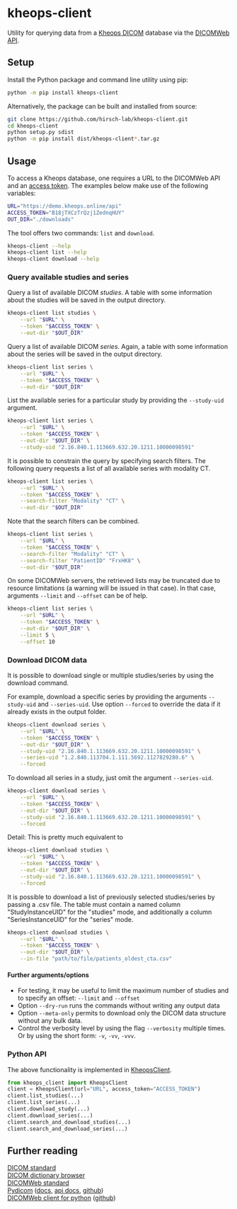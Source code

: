 # kheops-client
Utility for querying data from a [Kheops DICOM](https://kheops.online/) database via the [DICOMWeb API](https://www.dicomstandard.org/dicomweb).

## Setup
Install the Python package and command line utility using pip:

```bash
python -m pip install kheops-client
```

Alternatively, the package can be built and installed from source:

```bash
git clone https://github.com/hirsch-lab/kheops-client.git
cd kheops-client
python setup.py sdist
python -m pip install dist/kheops-client*.tar.gz
```

## Usage

To access a Kheops database, one requires a URL to the DICOMWeb API and an [access token](https://docs.kheops.online/docs/tokens). The examples below make use of the following variables:

```bash
URL="https://demo.kheops.online/api"
ACCESS_TOKEN="B18jTXCzTrQzj1ZednqHUY"
OUT_DIR="./downloads"
```

The tool offers two commands: `list` and `download`.

```bash
kheops-client --help
kheops-client list --help
kheops-client download --help
```

### Query available studies and series

Query a list of available DICOM *studies*. A table with some information about the studies will be saved in the output directory.

```bash
kheops-client list studies \
    --url "$URL" \
    --token "$ACCESS_TOKEN" \
    --out-dir "$OUT_DIR"
```

Query a list of available DICOM *series*. Again, a table with some information about the series will be saved in the output directory.

```bash
kheops-client list series \
    --url "$URL" \
    --token "$ACCESS_TOKEN" \
    --out-dir "$OUT_DIR"
```

List the available series for a particular study by providing the `--study-uid` argument.

```bash
kheops-client list series \
    --url "$URL" \
    --token "$ACCESS_TOKEN" \
    --out-dir "$OUT_DIR" \
    --study-uid "2.16.840.1.113669.632.20.1211.10000098591"
```

It is possible to constrain the query by specifying search filters. The following query requests a list of all available series with modality CT.

```bash
kheops-client list series \
    --url "$URL" \
    --token "$ACCESS_TOKEN" \
    --search-filter "Modality" "CT" \
    --out-dir "$OUT_DIR"
```

Note that the search filters can be combined.

```bash
kheops-client list series \
    --url "$URL" \
    --token "$ACCESS_TOKEN" \
    --search-filter "Modality" "CT" \
    --search-filter "PatientID" "FrxHK8" \
    --out-dir "$OUT_DIR"
```

On some DICOMWeb servers, the retrieved lists may be truncated due to resource limitations (a warning will be issued in that case). In that case, arguments `--limit` and `--offset` can be of help.

```bash
kheops-client list series \
    --url "$URL" \
    --token "$ACCESS_TOKEN" \
    --out-dir "$OUT_DIR" \
    --limit 5 \
    --offset 10
```

### Download DICOM data
It is possible to download single or multiple studies/series by using the download command.

For example, download a specific series by providing the arguments `--study-uid` and `--series-uid`. Use option `--forced` to override the data if it already exists in the output folder.

```bash
kheops-client download series \
    --url "$URL" \
    --token "$ACCESS_TOKEN" \
    --out-dir "$OUT_DIR" \
    --study-uid "2.16.840.1.113669.632.20.1211.10000098591" \
    --series-uid "1.2.840.113704.1.111.5692.1127829280.6" \
    --forced
```

To download all series in a study, just omit the argument `--series-uid`.

```bash
kheops-client download series \
    --url "$URL" \
    --token "$ACCESS_TOKEN" \
    --out-dir "$OUT_DIR" \
    --study-uid "2.16.840.1.113669.632.20.1211.10000098591" \
    --forced
```

Detail: This is pretty much equivalent to

```bash
kheops-client download studies \
    --url "$URL" \
    --token "$ACCESS_TOKEN" \
    --out-dir "$OUT_DIR" \
    --study-uid "2.16.840.1.113669.632.20.1211.10000098591" \
    --forced
```

It is possible to download a list of previously selected studies/series by passing a .csv file. The table must contain a named column "StudyInstanceUID" for the "studies" mode, and additionally a column "SeriesInstanceUID" for the "series" mode.

```bash
kheops-client download studies \
    --url "$URL" \
    --token "$ACCESS_TOKEN" \
    --out-dir "$OUT_DIR" \
    --in-file "path/to/file/patients_oldest_cta.csv"
```

#### Further arguments/options
- For testing, it may be useful to limit the maximum number of studies and to specify an offset: `--limit` and `--offset`
- Option `--dry-run` runs the commands without writing any output data
- Option `--meta-only` permits to download only the DICOM data structure without any bulk data.
- Control the verbosity level by using the flag `--verbosity` multiple times. Or by using the short form: `-v`, `-vv`, `-vvv`.

### Python API
The above functionality is implemented in [KheopsClient](https://github.com/hirsch-lab/kheops-client/blob/main/kheops_client/_client.py).

```python
from kheops_client import KheopsClient
client = KheopsClient(url="URL", access_token="ACCESS_TOKEN")
client.list_studies(...)
client.list_series(...)
client.download_study(...)
client.download_series(...)
client.search_and_download_studies(...)
client.search_and_download_series(...)
```


## Further reading
[DICOM standard](https://www.dicomstandard.org/current)  
[DICOM dictionary browser](https://dicom.innolitics.com/ciods)  
[DICOMWeb standard](https://www.dicomstandard.org/dicomweb)  
[Pydicom](https://pydicom.github.io/) ([docs](https://pydicom.github.io/pydicom/stable/), [api docs](https://dicomweb-client.readthedocs.io/en/latest/package.html#), [github](https://github.com/pydicom/pydicom))  
[DICOMWeb client for python](https://dicomweb-client.readthedocs.io/en/latest/) ([github](https://github.com/mghcomputationalpathology/dicomweb-client))
